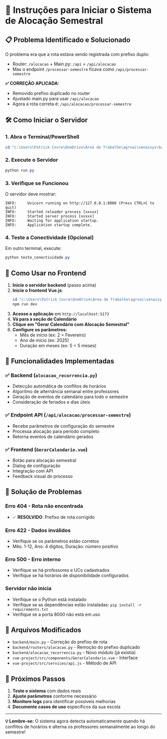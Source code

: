 # 🚀 Instruções para Iniciar o Sistema de Alocação Semestral

## 📋 Problema Identificado e Solucionado

O problema era que a rota estava sendo registrada com prefixo duplo:
- Router: `/alocacao` + Main.py: `/api` = `/api/alocacao`
- Mas o endpoint `/processar-semestre` ficava como `/api/processar-semestre`

**✅ CORREÇÃO APLICADA:**
- Removido prefixo duplicado no router
- Ajustado main.py para usar `/api/alocacao` 
- Agora a rota correta é: `/api/alocacao/processar-semestre`

## 🛠️ Como Iniciar o Servidor

### 1. Abra o Terminal/PowerShell
```powershell
cd "c:\Users\Patrick Covre\OneDrive\Área de Trabalho\agrvai\senaisys\backend"
```

### 2. Execute o Servidor
```powershell
python run.py
```

### 3. Verifique se Funcionou
O servidor deve mostrar:
```
INFO:     Uvicorn running on http://127.0.0.1:8000 (Press CTRL+C to quit)
INFO:     Started reloader process [xxxxx]
INFO:     Started server process [xxxxx]
INFO:     Waiting for application startup.
INFO:     Application startup complete.
```

### 4. Teste a Conectividade (Opcional)
Em outro terminal, execute:
```powershell
python teste_conectividade.py
```

## 🎯 Como Usar no Frontend

1. **Inicie o servidor backend** (passo acima)
2. **Inicie o frontend Vue.js**:
   ```powershell
   cd "c:\Users\Patrick Covre\OneDrive\Área de Trabalho\agrvai\senaisys\vue-project"
   npm run dev
   ```
3. **Acesse a aplicação** em `http://localhost:5173`
4. **Vá para a seção de Calendário**
5. **Clique em "Gerar Calendário com Alocação Semestral"**
6. **Configure os parâmetros:**
   - Mês de início (ex: 2 = Fevereiro)
   - Ano de início (ex: 2025)
   - Duração em meses (ex: 5 = 5 meses)

## 🔧 Funcionalidades Implementadas

### ✅ Backend (`alocacao_recorrencia.py`)
- Detecção automática de conflitos de horários
- Algoritmo de alternância semanal entre professores
- Geração de eventos de calendário para todo o semestre
- Consideração de feriados e dias úteis

### ✅ Endpoint API (`/api/alocacao/processar-semestre`)
- Recebe parâmetros de configuração do semestre
- Processa alocação para período completo
- Retorna eventos de calendário gerados

### ✅ Frontend (`GerarCalendario.vue`)
- Botão para alocação semestral
- Dialog de configuração
- Integração com API
- Feedback visual do processo

## 🐛 Solução de Problemas

### Erro 404 - Rota não encontrada
- ✅ **RESOLVIDO**: Prefixo de rota corrigido

### Erro 422 - Dados inválidos
- Verifique se os parâmetros estão corretos
- Mês: 1-12, Ano: 4 dígitos, Duração: número positivo

### Erro 500 - Erro interno
- Verifique se há professores e UCs cadastrados
- Verifique se há horários de disponibilidade configurados

### Servidor não inicia
- Verifique se o Python está instalado
- Verifique se as dependências estão instaladas: `pip install -r requirements.txt`
- Verifique se a porta 8000 não está em uso

## 📁 Arquivos Modificados

- `backend/main.py` - Correção do prefixo de rota
- `backend/routers/alocacao.py` - Remoção do prefixo duplicado
- `backend/alocacao_recorrencia.py` - Novo módulo (já existia)
- `vue-project/src/components/GerarCalendario.vue` - Interface
- `vue-project/src/services/api.js` - Método de API

## 🎉 Próximos Passos

1. **Teste o sistema** com dados reais
2. **Ajuste parâmetros** conforme necessário
3. **Monitore logs** para identificar possíveis melhorias
4. **Documente casos de uso** específicos da sua escola

---
**💡 Lembre-se:** O sistema agora detecta automaticamente quando há conflitos de horários e alterna os professores semanalmente ao longo do semestre!
